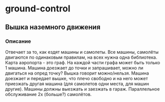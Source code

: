 # ground-control

## Вышка наземного движения

### Описание

Отвечает за то, как ездят машины и самолеты. Все машины, самолёты двигаются по одинаковым правилам, на всех нужна одна библиотека. Карта аэропорта - это граф. На каждой части графа может быть только 1 машина. Машина доезжает до точки и запрашивает, можно ли двигаться на опред точку? Вышка говорит можно/нельзя. Машина доезжает и передает вышке, что плечо свободно и на него может приезжать другая машина (для самолетов одни места, для машин другие). Машины должны выезжать и заезжать в гараж. Параллельное обслуживание 2х (больше?) самолётов.
